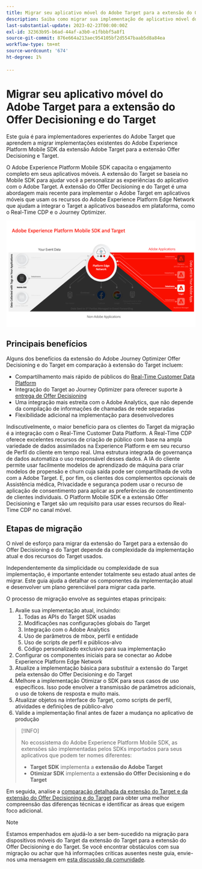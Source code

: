```yaml
---
title: Migrar seu aplicativo móvel do Adobe Target para a extensão do Offer Decisioning e do Target
description: Saiba como migrar sua implementação de aplicativo móvel do Adobe Target para a extensão do Offer Decisioning e do Target
last-substantial-update: 2023-02-23T00:00:00Z
exl-id: 32363b95-b6ad-44af-a3b0-e1fbbbf5a8f1
source-git-commit: 876e664a213aec954105bf2d5547baab5d8a84ea
workflow-type: tm+mt
source-wordcount: '674'
ht-degree: 1%

---
```


# Migrar seu aplicativo móvel do Adobe Target para a extensão do Offer Decisioning e do Target

Este guia é para implementadores experientes do Adobe Target que aprendem a migrar implementações existentes do Adobe Experience Platform Mobile SDK da extensão Adobe Target para a extensão Offer Decisioning e Target.

O Adobe Experience Platform Mobile SDK capacita o engajamento completo em seus aplicativos móveis. A extensão do Target se baseia no Mobile SDK para ajudar você a personalizar as experiências do aplicativo com o Adobe Target. A extensão do Offer Decisioning e do Target é uma abordagem mais recente para implementar o Adobe Target em aplicativos móveis que usam os recursos do Adobe Experience Platform Edge Network que ajudam a integrar o Target a aplicativos baseados em plataforma, como o Real-Time CDP e o Journey Optimizer.

![Diagrama mostrando o SDK móvel se conectando ao Target por meio da Edge Network com a extensão Offer Decisioning e Target](assets/datacollection.png)

## Principais benefícios

Alguns dos benefícios da extensão do Adobe Journey Optimizer Offer Decisioning e do Target em comparação à extensão do Target incluem:

* Compartilhamento mais rápido de públicos do [Real-Time Customer Data Platform](https://experienceleague.adobe.com/en/docs/platform-learn/tutorials/destinations/target/next-hit-personalization)
* Integração do Target ao Journey Optimizer para oferecer suporte à [entrega de Offer Decisioning](https://experienceleague.adobe.com/en/docs/target/using/integrate/ajo/offer-decision)
* Uma integração mais estreita com o Adobe Analytics, que não depende da compilação de informações de chamadas de rede separadas
* Flexibilidade adicional na implementação para desenvolvedores

Indiscutivelmente, o maior benefício para os clientes do Target da migração é a integração com o Real-Time Customer Data Platform. A Real-Time CDP oferece excelentes recursos de criação de público com base na ampla variedade de dados assimilados na Experience Platform e em seu recurso de Perfil do cliente em tempo real. Uma estrutura integrada de governança de dados automatiza o uso responsável desses dados. A IA do cliente permite usar facilmente modelos de aprendizado de máquina para criar modelos de propensão e churn cuja saída pode ser compartilhada de volta com a Adobe Target. E, por fim, os clientes dos complementos opcionais de Assistência médica, Privacidade e segurança podem usar o recurso de aplicação de consentimento para aplicar as preferências de consentimento de clientes individuais. O Platform Mobile SDK e a extensão Offer Decisioning e Target são um requisito para usar esses recursos do Real-Time CDP no canal móvel.

## Etapas de migração

O nível de esforço para migrar da extensão do Target para a extensão do Offer Decisioning e do Target depende da complexidade da implementação atual e dos recursos do Target usados.

Independentemente da simplicidade ou complexidade de sua implementação, é importante entender totalmente seu estado atual antes de migrar. Este guia ajuda a detalhar os componentes da implementação atual e desenvolver um plano gerenciável para migrar cada parte.

O processo de migração envolve as seguintes etapas principais:

1. Avalie sua implementação atual, incluindo:
   1. Todas as APIs do Target SDK usadas
   1. Modificações nas configurações globais do Target
   1. Integração com o Adobe Analytics
   1. Uso de parâmetros de mbox, perfil e entidade
   1. Uso de scripts de perfil e públicos-alvo
   1. Código personalizado exclusivo para sua implementação
1. Configurar os componentes iniciais para se conectar ao Adobe Experience Platform Edge Network
1. Atualize a implementação básica para substituir a extensão do Target pela extensão do Offer Decisioning e do Target
1. Melhore a implementação Otimizar o SDK para seus casos de uso específicos. Isso pode envolver a transmissão de parâmetros adicionais, o uso de tokens de resposta e muito mais.
1. Atualizar objetos na interface do Target, como scripts de perfil, atividades e definições de público-alvo
1. Valide a implementação final antes de fazer a mudança no aplicativo de produção


>[!INFO]
>
>No ecossistema do Adobe Experience Platform Mobile SDK, as extensões são implementadas pelos SDKs importados para seus aplicativos que podem ter nomes diferentes:
>
> * **Target SDK** implementa a **extensão do Adobe Target**
> * **Otimizar SDK** implementa a **extensão do Offer Decisioning e do Target**

Em seguida, analise a [comparação detalhada da extensão do Target e da extensão do Offer Decisioning e do Target](comparison.md) para obter uma melhor compreensão das diferenças técnicas e identificar as áreas que exigem foco adicional.

>[!NOTE]
>
>Estamos empenhados em ajudá-lo a ser bem-sucedido na migração para dispositivos móveis do Target da extensão do Target para a extensão do Offer Decisioning e do Target. Se você encontrar obstáculos com sua migração ou achar que há informações críticas ausentes neste guia, envie-nos uma mensagem em [esta discussão da comunidade](https://experienceleaguecommunities.adobe.com/t5/adobe-experience-platform-data/tutorial-discussion-migrate-adobe-target-to-mobile-sdk-on-edge/m-p/747484#M625).
